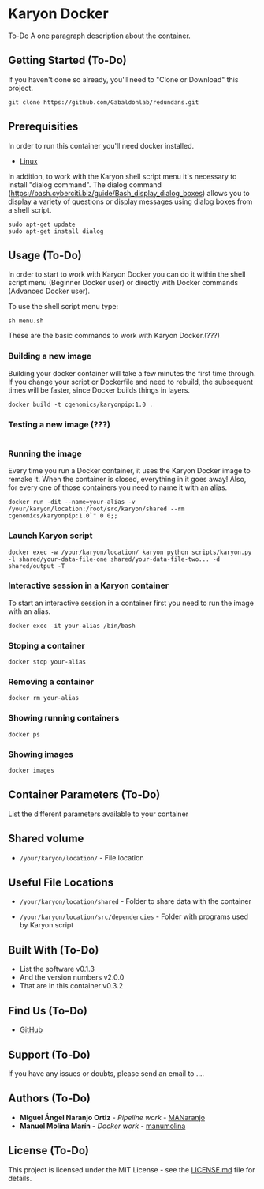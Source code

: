 # Karyon Docker
To-Do
A one paragraph description about the container.

## Getting Started (To-Do)

If you haven't done so already, you'll need to "Clone or Download" this project.
```shell
git clone https://github.com/Gabaldonlab/redundans.git
```

## Prerequisities
In order to run this container you'll need docker installed.
* [Linux](https://docs.docker.com/linux/started/)

In addition, to work with the Karyon shell script menu it's necessary to install "dialog command".
The dialog command (https://bash.cyberciti.biz/guide/Bash_display_dialog_boxes) allows you to display a variety of questions or display messages using dialog boxes from a shell script.

```shell
sudo apt-get update
sudo apt-get install dialog
```

## Usage (To-Do)

In order to start to work with Karyon Docker you can do it within the shell script menu (Beginner Docker user) or directly with Docker commands (Advanced Docker user).

To use the shell script menu type:
```shell
sh menu.sh
```

These are the basic commands to work with Karyon Docker.(???)

### Building a new image
Building your docker container will take a few minutes the first time through. 
If you change your script or Dockerfile and need to rebuild, the subsequent times will be faster, since Docker builds things in layers.
```shell
docker build -t cgenomics/karyonpip:1.0 .
```

### Testing a new image (???)
<!-- To test the Docker container, we need to run our container with the data inside the shared folder.  -->
```shell

```

### Running the image

Every time you run a Docker container, it uses the Karyon Docker image to remake it.
When the container is closed, everything in it goes away! 
Also, for every one of those containers you need to name it with an alias.

```shell
docker run -dit --name=your-alias -v /your/karyon/location:/root/src/karyon/shared --rm cgenomics/karyonpip:1.0`" 0 0;;
```

### Launch Karyon script

```shell
docker exec -w /your/karyon/location/ karyon python scripts/karyon.py -l shared/your-data-file-one shared/your-data-file-two... -d shared/output -T
```

### Interactive session in a Karyon container

To start an interactive session in a container first you need to run the image with an alias.

```shell
docker exec -it your-alias /bin/bash
```

### Stoping a container

```shell
docker stop your-alias
```

### Removing a container

```shell
docker rm your-alias
```

### Showing running containers

```shell
docker ps
```

### Showing images

```shell
docker images
```

## Container Parameters (To-Do)

List the different parameters available to your container

<!-- ```shell
docker run give.example.org/of/your/container:v0.2.1 parameters
```

One example per permutation 

```shell
docker run give.example.org/of/your/container:v0.2.1
```

Show how to get a shell started in your container too

```shell
docker run give.example.org/of/your/container:v0.2.1 bash
``` -->

<!-- #### Environment Variables

* `VARIABLE_ONE` - A Description
* `ANOTHER_VAR` - More Description
* `YOU_GET_THE_IDEA` - And another -->

## Shared volume

* `/your/karyon/location/` - File location

## Useful File Locations

* `/your/karyon/location/shared` - Folder to share data with the container

* `/your/karyon/location/src/dependencies` - Folder with programs used by Karyon script


## Built With (To-Do)

* List the software v0.1.3
* And the version numbers v2.0.0
* That are in this container v0.3.2

## Find Us (To-Do)

* [GitHub](https://github.com/Gabaldonlab)
<!-- * [Quay.io](https://quay.io/repository/your/docker-repository) -->

## Support (To-Do)

If you have any issues or doubts, please send an email to ....

<!-- ## Versioning

We use [SemVer](http://semver.org/) for versioning. For the versions available, see the 
[tags on this repository](https://github.com/your/repository/tags).  -->

## Authors (To-Do)

* **Miguel Ángel Naranjo Ortiz** - *Pipeline work* - [MANaranjo](https://github.com/MANaranjo)
* **Manuel Molina Marín** - *Docker work* - [manumolina](https://github.com/manumolina)

## License (To-Do)

This project is licensed under the MIT License - see the [LICENSE.md](LICENSE.md) file for details.

<!-- ## Acknowledgments

* People you want to thank
* If you took a bunch of code from somewhere list it here -->

